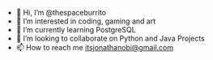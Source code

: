 - 👋 Hi, I’m @thespaceburrito
- 👀 I’m interested in coding, gaming and art
- 🌱 I’m currently learning PostgreSQL
- 💞️ I’m looking to collaborate on Python and Java Projects
- 📫 How to reach me itsjonathanobi@gmail.com

<!---
thespaceburrito/thespaceburrito is a ✨ special ✨ repository because its `README.md` (this file) appears on your GitHub profile.
You can click the Preview link to take a look at your changes.
--->
